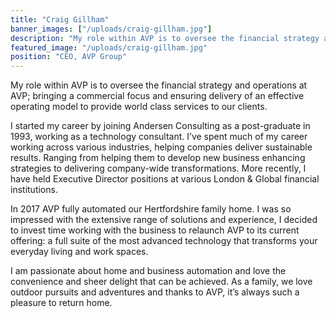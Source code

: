 ```yaml
---
title: "Craig Gillham"
banner_images: ["/uploads/craig-gillham.jpg"]
description: "My role within AVP is to oversee the financial strategy and operations at AVP; bringing a commercial focus and ensuring delivery of an effective operating model to provide world class services to our clients."
featured_image: "/uploads/craig-gillham.jpg"
position: "CEO, AVP Group"
---
```


My role within AVP is to oversee the financial strategy and operations at AVP; bringing a commercial focus and ensuring delivery of an effective operating model to provide world class services to our clients.
 
I started my career by joining Andersen Consulting as a post-graduate in 1993, working as a technology consultant.  I’ve spent much of my career working across various industries, helping companies deliver sustainable results. Ranging from helping them to develop new business enhancing strategies to delivering company-wide transformations. More recently, I have held Executive Director positions at various London & Global financial institutions.  

In 2017 AVP fully automated our Hertfordshire family home.  I was so impressed with the extensive range of solutions and experience, I decided to invest time working with the business to relaunch AVP to its current offering: a full suite of the most advanced technology that transforms your everyday living and work spaces.  

I am passionate about home and business automation and love the convenience and sheer delight that can be achieved. As a family, we love outdoor pursuits and adventures and thanks to AVP, it’s always such a pleasure to return home.
